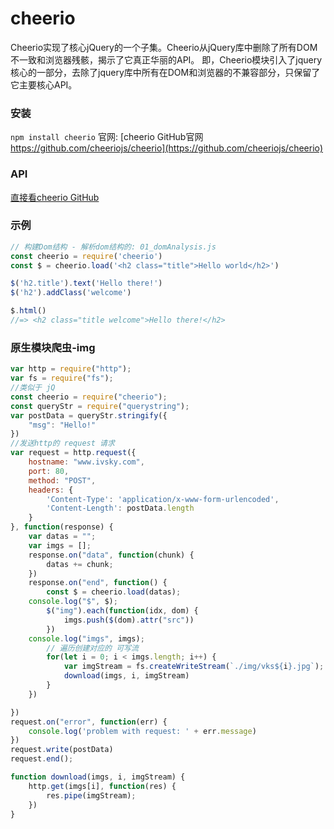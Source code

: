 # cheerio #
Cheerio实现了核心jQuery的一个子集。Cheerio从jQuery库中删除了所有DOM不一致和浏览器残骸，揭示了它真正华丽的API。
即，Cheerio模块引入了jquery核心的一部分，去除了jquery库中所有在DOM和浏览器的不兼容部分，只保留了它主要核心API。

### 安装
`npm install cheerio`
官网: [cheerio GitHub官网 https://github.com/cheeriojs/cheerio](https://github.com/cheeriojs/cheerio)

### API
[直接看cheerio GitHub](https://github.com/cheeriojs/cheerio)

### 示例
```js
// 构建Dom结构 - 解析dom结构的: 01_domAnalysis.js
const cheerio = require('cheerio')
const $ = cheerio.load('<h2 class="title">Hello world</h2>')

$('h2.title').text('Hello there!')
$('h2').addClass('welcome')

$.html()
//=> <h2 class="title welcome">Hello there!</h2>
```

### 原生模块爬虫-img
```js
var http = require("http");
var fs = require("fs");
//类似于 jQ
const cheerio = require("cheerio");
const queryStr = require("querystring");
var postData = queryStr.stringify({
	"msg": "Hello!"
})
//发送http的 request 请求
var request = http.request({
	hostname: "www.ivsky.com",
	port: 80,
	method: "POST",
	headers: {
		'Content-Type': 'application/x-www-form-urlencoded',
		'Content-Length': postData.length
	}
}, function(response) {
	var datas = "";
	var imgs = [];
	response.on("data", function(chunk) {
		datas += chunk;
	})
	response.on("end", function() {
		const $ = cheerio.load(datas);
    console.log("$", $);
		$("img").each(function(idx, dom) {
			imgs.push($(dom).attr("src"))
		})
    console.log("imgs", imgs);
		// 遍历创建对应的 可写流
		for(let i = 0; i < imgs.length; i++) {
			var imgStream = fs.createWriteStream(`./img/vks${i}.jpg`);
			download(imgs, i, imgStream)
		}
	})

})
request.on("error", function(err) {
	console.log('problem with request: ' + err.message)
})
request.write(postData)
request.end();

function download(imgs, i, imgStream) {
	http.get(imgs[i], function(res) {
		res.pipe(imgStream);
	})
}
```
